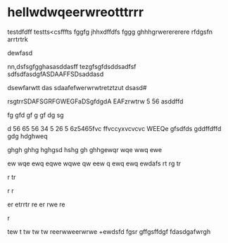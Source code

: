 # hellwdwqeerwreotttrrr
testdfdff
testts<csfffts
fggfg
jhhxdffdfs
fggg
ghhhgrwerererere
rfdgsfn arrtrtrk


dewfasd



nn,dsfsgfgghasasddasff
tezgfsgfdsddsadfsf
sdfsdfasdgfASDAAFFSDsaddasd

dsewfarwtt
das
sdaafefwerwrwtretztzut
dsasd#

rsgtrrSDAFSGRFGWEGFaDSgfdgdA
EAFzrwtrw
5
56
asddffd

fg
gfd
gf
g
gf
dg
sg

d
56
65
56
34
5
26
5
6z5465fvc
ffvccyxvcvcvc
WEEQe
gfsdfds
gddffdffd
gdg
hdghweq

ghgh
ghhg
hghgsd
hshg
gh
ghhgewqr
wqe
wwq
ewe

ew
wqe
ewq
eqwe
wqwe
qw
eew
q
ewq
ewq
ewdafs
rt
rg
tr

r
tr

r
r

er
etrrtr
re
er
rwe
re

r

tew
t
tw
tw
tw
reerwweerwrwe
+ewdsfd
fgsr
gffgsffdgf
fdasdgafwrgh
